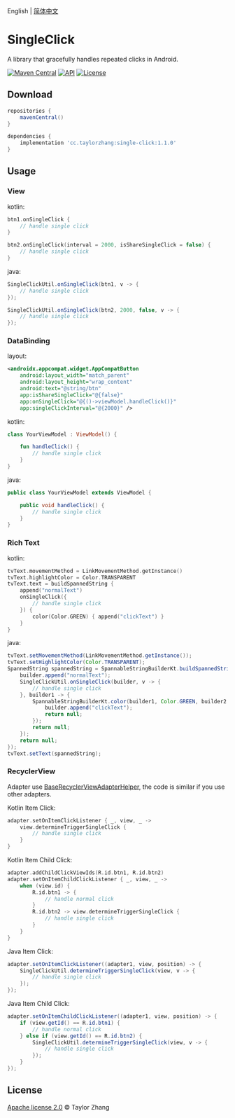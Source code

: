 English | [简体中文](README_CN.md)

# SingleClick

A library that gracefully handles repeated clicks in Android.

[![Maven Central](https://img.shields.io/maven-central/v/cc.taylorzhang/single-click.svg?style=flat)](https://search.maven.org/artifact/cc.taylorzhang/single-click)
[![API](https://img.shields.io/badge/API-14%2B-brightgreen.svg?style=flat)](https://android-arsenal.com/api?level=14)
[![License](https://img.shields.io/badge/License-Apache--2.0-brightgreen.svg?style=flat)](LICENSE)

## Download

```groovy
repositories {
    mavenCentral()
}

dependencies {
    implementation 'cc.taylorzhang:single-click:1.1.0'
}
```

## Usage

### View

kotlin:

```kotlin
btn1.onSingleClick {
    // handle single click
}

btn2.onSingleClick(interval = 2000, isShareSingleClick = false) {
    // handle single click
}
```

java:

```java
SingleClickUtil.onSingleClick(btn1, v -> {
    // handle single click
});

SingleClickUtil.onSingleClick(btn2, 2000, false, v -> {
    // handle single click
});
```

### DataBinding

layout:

```xml
<androidx.appcompat.widget.AppCompatButton
    android:layout_width="match_parent"
    android:layout_height="wrap_content"
    android:text="@string/btn"
    app:isShareSingleClick="@{false}"
    app:onSingleClick="@{()->viewModel.handleClick()}"
    app:singleClickInterval="@{2000}" />
```

kotlin:

```kotlin
class YourViewModel : ViewModel() {

    fun handleClick() {
        // handle single click
    }
}
```

java:

```java
public class YourViewModel extends ViewModel {

    public void handleClick() {
        // handle single click
    }
}
```

### Rich Text

kotlin:

```kotlin
tvText.movementMethod = LinkMovementMethod.getInstance()
tvText.highlightColor = Color.TRANSPARENT
tvText.text = buildSpannedString {
    append("normalText")
    onSingleClick({
        // handle single click
    }) {
        color(Color.GREEN) { append("clickText") }
    }
}
```

java:

```java
tvText.setMovementMethod(LinkMovementMethod.getInstance());
tvText.setHighlightColor(Color.TRANSPARENT);
SpannedString spannedString = SpannableStringBuilderKt.buildSpannedString(builder -> {
    builder.append("normalText");
    SingleClickUtil.onSingleClick(builder, v -> {
        // handle single click
    }, builder1 -> {
        SpannableStringBuilderKt.color(builder1, Color.GREEN, builder2 -> {
            builder.append("clickText");
            return null;
        });
        return null;
    });
    return null;
});
tvText.setText(spannedString);
```

### RecyclerView

Adapter use [BaseRecyclerViewAdapterHelper](https://github.com/CymChad/BaseRecyclerViewAdapterHelper), the code is similar if you use other adapters.

Kotlin Item Click:

```kotlin
adapter.setOnItemClickListener { _, view, _ ->
    view.determineTriggerSingleClick {
        // handle single click
    }
}
```

Kotlin Item Child Click:

```kotlin
adapter.addChildClickViewIds(R.id.btn1, R.id.btn2)
adapter.setOnItemChildClickListener { _, view, _ ->
    when (view.id) {
        R.id.btn1 -> {
            // handle normal click
        }
        R.id.btn2 -> view.determineTriggerSingleClick {
            // handle single click
        }
    }
}
```

Java Item Click:

```java
adapter.setOnItemClickListener((adapter1, view, position) -> {
    SingleClickUtil.determineTriggerSingleClick(view, v -> {
        // handle single click
    });
});
```

Java Item Child Click:

```java
adapter.setOnItemChildClickListener((adapter1, view, position) -> {
    if (view.getId() == R.id.btn1) {
        // handle normal click
    } else if (view.getId() == R.id.btn2) {
        SingleClickUtil.determineTriggerSingleClick(view, v -> {
            // handle single click
        });
    }
});
```

## License

[Apache license 2.0](LICENSE) © Taylor Zhang
